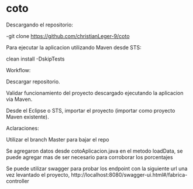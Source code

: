 # coto

Descargando el repositorio:

-git clone https://github.com/christianLeger-9/coto

Para ejecutar la aplicacion utilizando Maven desde STS:

clean install -DskipTests

Workflow:

Descargar repositorio.

Validar funcionamiento del proyecto descargado ejecutando la aplicacion via Maven.

Desde el Eclipse o STS, importar el proyecto (importar como proyecto Maven existente).

Aclaraciones:

Utilizar el branch Master para bajar el repo

Se agregaron datos desde cotoAplicacion.java en el metodo loadData, se puede agregar mas de ser necesario para corroborar los porcentajes

Se puede utilizar swagger para probar los endpoint con la siguiente url una vez levantado el proyecto, http://localhost:8080/swagger-ui.html#/fabrica-controller
